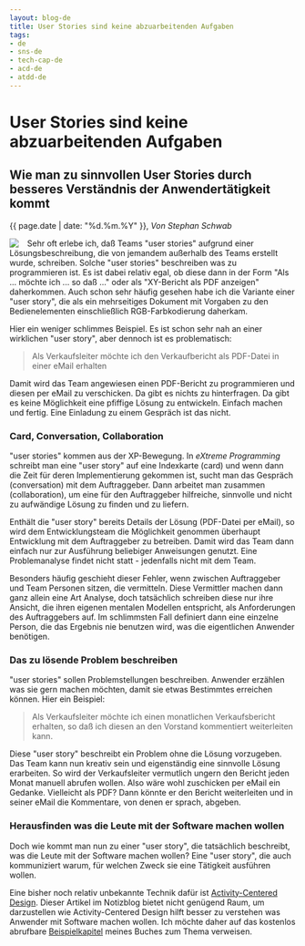 ```yaml
---
layout: blog-de
title: User Stories sind keine abzuarbeitenden Aufgaben
tags: 
- de
- sns-de
- tech-cap-de
- acd-de
- atdd-de
---
```

# User Stories sind keine abzuarbeitenden Aufgaben
## Wie man zu sinnvollen User Stories durch besseres Verständnis der Anwendertätigkeit kommt

<p>{{ page.date | date: "%d.%m.%Y" }}, <em>Von Stephan Schwab</em></p>

<p><a href="/de/contact-sns.html"><img src="http://www.gravatar.com/avatar/663d11426b0a187ddac59f8c17ce61b4.png" align="left" style="margin-right: 15px"/></a></p>

Sehr oft erlebe ich, daß Teams "user stories" aufgrund einer Lösungsbeschreibung, die von jemandem außerhalb des Teams erstellt wurde, schreiben. Solche "user stories" beschreiben was zu programmieren ist. Es ist dabei relativ egal, ob diese dann in der Form "Als ... möchte ich ... so daß ..." oder als "XY-Bericht als PDF anzeigen" daherkommen. Auch schon sehr häufig gesehen habe ich die Variante einer "user story", die als ein mehrseitiges Dokument mit Vorgaben zu den Bedienelementen einschließlich RGB-Farbkodierung daherkam.

Hier ein weniger schlimmes Beispiel. Es ist schon sehr nah an einer wirklichen "user story", aber dennoch ist es problematisch:

> Als Verkaufsleiter möchte ich den Verkaufbericht als PDF-Datei in einer eMail erhalten

Damit wird das Team angewiesen einen PDF-Bericht zu programmieren und diesen per eMail zu verschicken. Da gibt es nichts zu hinterfragen. Da gibt es keine Möglichkeit eine pfiffige Lösung zu entwickeln. Einfach machen und fertig. Eine Einladung zu einem Gespräch ist das nicht.

### Card, Conversation, Collaboration

"user stories" kommen aus der XP-Bewegung. In _eXtreme Programming_ schreibt man eine "user story" auf eine Indexkarte (card) und wenn dann die Zeit für deren Implementierung gekommen ist, sucht man das Gespräch (conversation) mit dem Auftraggeber. Dann arbeitet man zusammen (collaboration), um eine für den Auftraggeber hilfreiche, sinnvolle und nicht zu aufwändige Lösung zu finden und zu liefern.

Enthält die "user story" bereits Details der Lösung (PDF-Datei per eMail), so wird dem Entwicklungsteam die Möglichkeit genommen überhaupt Entwicklung mit dem Auftraggeber zu betreiben. Damit wird das Team dann einfach nur zur Ausführung beliebiger Anweisungen genutzt. Eine Problemanalyse findet nicht statt - jedenfalls nicht mit dem Team.

Besonders häufig geschieht dieser Fehler, wenn zwischen Auftraggeber und Team Personen sitzen, die vermitteln. Diese Vermittler machen dann ganz allein eine Art Analyse, doch tatsächlich schreiben diese nur ihre Ansicht, die ihren eigenen mentalen Modellen entspricht, als Anforderungen des Auftraggebers auf. Im schlimmsten Fall definiert dann eine einzelne Person, die das Ergebnis nie benutzen wird, was die eigentlichen Anwender benötigen.

### Das zu lösende Problem beschreiben

"user stories" sollen Problemstellungen beschreiben. Anwender erzählen was sie gern machen möchten, damit sie etwas Bestimmtes erreichen können. Hier ein Beispiel:

> Als Verkaufsleiter möchte ich einen monatlichen Verkaufsbericht erhalten, so daß ich diesen an den Vorstand kommentiert weiterleiten kann.

Diese "user story" beschreibt ein Problem ohne die Lösung vorzugeben. Das Team kann nun kreativ sein und eigenständig eine sinnvolle Lösung erarbeiten. So wird der Verkaufsleiter vermutlich ungern den Bericht jeden Monat manuell abrufen wollen. Also wäre wohl zuschicken per eMail ein Gedanke. Vielleicht als PDF? Dann könnte er den Bericht weiterleiten und in seiner eMail die Kommentare, von denen er sprach, abgeben.

### Herausfinden was die Leute mit der Software machen wollen

Doch wie kommt man nun zu einer "user story", die tatsächlich beschreibt, was die Leute mit der Software machen wollen? Eine "user story", die auch kommuniziert warum, für welchen Zweck sie eine Tätigkeit ausführen wollen.

Eine bisher noch relativ unbekannte Technik dafür ist [Activity-Centered Design](/de/acd.html). Dieser Artikel im Notizblog bietet nicht genügend Raum, um darzustellen wie Activity-Centered Design hilft besser zu verstehen was Anwender mit Software machen wollen. Ich möchte daher auf das kostenlos abrufbare [Beispielkapitel](http://samples.leanpub.com/activitycentereddesign-sample.pdf) meines Buches zum Thema verweisen.
